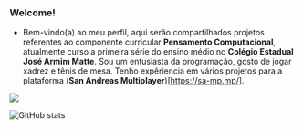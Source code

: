 ### Welcome!
- Bem-vindo(a) ao meu perfil, aqui serão compartilhados projetos referentes ao componente curricular **Pensamento Computacional**, atualmente curso a primeira série do ensino médio no **Colégio Estadual José Armim Matte**. Sou um entusiasta da programação, gosto de jogar xadrez e tênis de mesa. Tenho expêriencia em vários projetos para a plataforma (**San Andreas Multiplayer**)[https://sa-mp.mp/].

![](https://media.tenor.com/sk9EVYci-pIAAAAi/death-pose-peter-griffin.gif)

![GitHub stats](https://github-readme-stats.vercel.app/api?username=BatistaEdson&show_icons=true&theme=dark&count_private=true)
